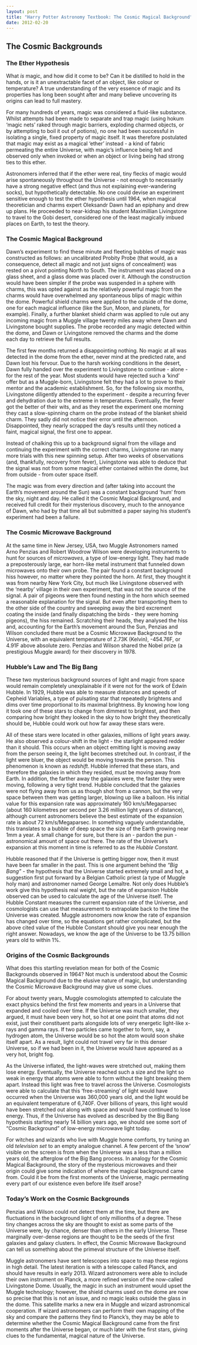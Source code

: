 ```yaml
---
layout: post
title: "Harry Potter Astronomy Textbook: The Cosmic Magical Background"
date: 2012-02-20
---
```


## The Cosmic Backgrounds


### The Ether Hypothesis 

What *is* magic, and how did it come to be? Can it be distilled to hold in the hands, or is it an unextractable facet of an object, like colour or temperature? A true understanding of the very essence of magic and its properties has long been sought after and many believe uncovering its origins can lead to full mastery. 

For many hundreds of years, magic was considered a fluid-like substance. Whilst attempts had been made to separate and trap magic (using hokum ‘magic nets’ raked through magic barriers, exploding charmed objects, or by attempting to boil it out of potions), no one had been successful in isolating a single, fixed property of magic itself. It was therefore postulated that magic may exist as a magical ‘ether’ instead - a kind of fabric permeating the entire Universe, with magic’s influence being felt and observed only when invoked or when an object or living being had strong ties to this ether.

Astronomers inferred that if the ether were real, tiny flecks of magic would arise spontaneously throughout the Universe - not enough to necessarily have a strong negative effect (and thus not explaining ever-wandering socks), but hypothetically detectable. No one could devise an experiment sensitive enough to test the ether hypothesis until 1964, when magical theoretician and charms expert Oleksandr Dawn had an epiphany and drew up plans. He proceeded to near-kidnap his student Maximillian Livingstone to travel to the Gobi desert, considered one of the least magically imbued places on Earth, to test the theory.



### The Cosmic Magical Background

Dawn’s experiment to find these minute and fleeting bubbles of magic was constructed as follows: an uncalibrated Probity Probe (that would, as a consequence, detect all magic and not just signs of concealment) was rested on a pivot pointing North to South. The instrument was placed on a glass sheet, and a glass dome was placed over it. Although the construction would have been simpler if the probe was suspended in a sphere with charms, this was opted against as the relatively powerful magic from the charms would have overwhelmed any spontaneous blips of magic within the dome. Powerful shield charms were applied to the outside of the dome, one for each magical influence (like the Sun, Moon, and planets, for example). Finally, a further blanket shield charm was applied to rule out any incoming magic from a Muggle village twenty miles away where Dawn and Livingstone bought supplies. The probe recorded any magic detected within the dome, and Dawn or Livingstone removed the charms and the dome each day to retrieve the full results.  

The first few months returned a disappointing nothing. No magic at all was detected in the dome from the ether, never mind at the predicted rate, and Dawn lost his fervour.  Due to the harsh working conditions in the desert, Dawn fully handed over the experiment to Livingstone to continue - alone - for the rest of the year. Most students would have rejected such a ‘kind’ offer but as a Muggle-born, Livingstone felt they had a lot to prove to their mentor and the academic establishment. So, for the following six months, Livingstone diligently attended to the experiment - despite a recurring fever and dehydration due to the extreme in temperatures. Eventually, the fever got the better of their wits, and as they reset the experiment one morning they cast a slow-spinning charm on the probe instead of the blanket shield charm. They sadly did not notice their error until the afternoon. Disappointed, they nearly scrapped the day’s results until they noticed a faint, magical signal, the first one to appear. 

Instead of chalking this up to a background signal from the village and continuing the experiment with the correct charms, Livingstone ran many more trials with this new spinning setup. After two weeks of observations (and, thankfully, recovery from fever), Livingstone was able to deduce that the signal was not from some magical ether contained within the dome, but from outside - from outer space itself.

The magic was from every direction and (after taking into account the Earth’s movement around the Sun) was a constant background ‘hum’ from the sky, night and day. He called it the Cosmic Magical Background, and received full credit for their mysterious discovery, much to the annoyance of Dawn, who had by that time all but submitted a paper saying his student’s experiment had been a failure.


### The Cosmic Microwave Background

At the same time in New Jersey, USA, two Muggle Astronomers named Arno Penzias and Robert Woodrow Wilson were developing instruments to hunt for sources of *microwaves*, a type of low-energy light. They had made a preposterously large, ear horn-like metal instrument that funneled down microwaves onto their own probe. The pair found a constant background hiss however, no matter where they pointed the horn. At first, they thought it was from nearby New York City, but much like Livingstone observed with the ‘nearby’ village in their own experiment, that was not the source of the signal. A pair of pigeons were then found nesting in the horn which seemed a reasonable explanation for the signal. But even after transporting them to the other side of the country and sweeping away the bird excrement coating the inside (and finally dispatching the birds - they were homing pigeons), the hiss remained. Scratching their heads, they analysed the hiss and, accounting for the Earth’s movement around the Sun, Penzias and Wilson concluded there must be a Cosmic Microwave Background to the Universe, with an equivalent temperature of 2.73K (Kelvin), -454.76F, or 4.91F above absolute zero. Penzias and Wilson shared the Nobel prize (a prestigious Muggle award) for their discovery in 1978. 


### Hubble’s Law and The Big Bang

These two mysterious background sources of light and magic from space would remain completely unexplainable if it were not for the work of Edwin Hubble. In 1929, Hubble was able to measure distances and speeds of Cepheid Variables, a type of pulsating star that repeatedly brightens and dims over time proportional to its maximal brightness.  By knowing how long it took one of these stars to change from dimmest to brightest, and then comparing how bright they looked in the sky to how bright they theoretically should be, Hubble could work out how far away these stars were.

All of these stars were located in other galaxies, millions of light years away. He also observed a colour-shift in the light - the starlight appeared redder than it should. This occurs when an object emitting light is moving away from the person seeing it, the light becomes stretched out. In contrast, if the light were bluer, the object would be moving towards the person. This phenomenon is known as *redshift*. Hubble inferred that these stars, and therefore the galaxies in which they resided, must be moving away from Earth. In addition, the farther away the galaxies were, the faster they were moving, following a very tight trend. Hubble concluded that the galaxies were not flying away from us as though shot from a cannon, but the very space between them was getting larger, blowing up like a balloon.  His initial value for this expansion rate was approximately 160 km/s/Megaparsec (about 160 kilometres per second per 3.26 million light years of distance), although current astronomers believe the best estimate of the expansion rate is about 72 km/s/Megaparsec. In something vaguely understandable, this translates to a bubble of deep space the size of the Earth growing near 1mm a year. A small change for sure, but there is an - pardon the pun - astronomical amount of space out there. The rate of the Universe’s expansion at this moment in time is referred to as the *Hubble Constant.* 

Hubble reasoned that if the Universe is getting bigger now, then it must have been far smaller in the past. This is one argument behind the *“Big Bang”* - the hypothesis that the Universe started extremely small and hot, a suggestion first put forward by a Belgian Catholic priest (a type of Muggle holy man) and astronomer named George Lemaître.  Not only does Hubble’s work give this hypothesis real weight, but the rate of expansion Hubble observed can be used to calculate the age of the Universe itself. The Hubble Constant measures the current expansion rate of the Universe, and cosmologists can use that measurement to extrapolate back to the time the Universe was created. Muggle astronomers now know the rate of expansion has changed over time, so the equations get rather complicated, but the above cited value of the Hubble Constant should give you near enough the right answer. Nowadays, we know the age of the Universe to be 13.75 billion years old to within 1%.


### Origins of the Cosmic Backgrounds

What does this startling revelation mean for both of the Cosmic Backgrounds observed in 1964?  Not much is understood about the Cosmic Magical Background due to the elusive nature of magic, but understanding the Cosmic Microwave Background may give us some clues.

For about twenty years, Muggle cosmologists attempted to calculate the exact physics behind the first few moments and years in a Universe that expanded and cooled over time. If the Universe was much smaller, they argued, it must have been very hot, so hot at one point that atoms did not exist, just their constituent parts alongside lots of very energetic light-like x-rays and gamma rays. If two particles came together to form, say, a hydrogen atom, the Universe would be so hot the atom would soon shake itself apart. As a result, light could not travel very far in this denser Universe, so if we had been in it, the Universe would have appeared as a very hot, bright fog. 

As the Universe inflated, the light-waves were stretched out, making them lose energy. Eventually, the Universe reached such a size and the light so weak in energy that atoms were able to form without the light breaking them apart. Instead this light was free to travel across the Universe. Cosmologists were able to calculate that this ‘free-streaming’ of light would have occurred when the Universe was 360,000 years old, and the light would be an equivalent temperature of 6,740F. Over billions of years, this light would have been stretched out along with space and would have continued to lose energy.  Thus, if the Universe has evolved as described by the Big Bang hypothesis starting nearly 14 billion years ago, we should see some sort of “Cosmic Background” of low-energy microwave light today. 

For witches and wizards who live with Muggle home comforts, try tuning an old *television set* to an empty analogue channel.  A few percent of the ‘snow’ visible on the screen is from when the Universe was a less than a million years old, the afterglow of the Big Bang process.  In analogy for the Cosmic Magical Background, the story of the mysterious microwaves and their origin could give some indication of where the magical background came from. Could it be from the first moments of the Universe, magic permeating every part of our existence even before life itself arose?


### Today’s Work on the Cosmic Backgrounds

Penzias and Wilson could not detect them at the time, but there are fluctuations in the background light of only millionths of a degree. These tiny changes across the sky are thought to exist as some parts of the Universe were, by chance, denser than others in the early Universe. These marginally over-dense regions are thought to be the seeds of the first galaxies and galaxy clusters. In effect, the Cosmic Microwave Background can tell us something about the primeval structure of the Universe itself. 

Muggle astronomers have sent telescopes into space to map these regions in high detail. The latest iteration is with a telescope called Planck, and should have results in early 2013. Wizard astronomers were able to include their own instrument on Planck, a more refined version of the now-called Livingstone Dome. Usually, the magic in such an instrument would upset the Muggle technology; however, the shield charms used on the dome are now so precise that this is not an issue, and no magic leaks outside the glass in the dome. This satellite marks a new era in Muggle and wizard astronomical cooperation. If wizard astronomers can perform their own mapping of the sky and compare the patterns they find to Planck’s, they may be able to determine whether the Cosmic Magical Background came from the first moments after the Universe began, or much later with the first stars, giving clues to the fundamental, magical nature of the Universe.

